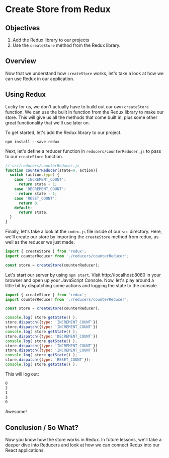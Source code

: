 # Create Store from Redux

## Objectives

1. Add the Redux library to our projects
2. Use the `createStore` method from the Redux library.

## Overview
Now that we understand how `createStore` works, let's take a look at how we can use Redux in our application.

## Using Redux

Lucky for us, we don't actually have to build out our own `createStore` function. We can use the built in function from the Redux library to make our store. This will give us all the methods that come built in, plus some other great functionality that we'll use later on.

To get started, let's add the Redux library to our project.

`npm install --save redux`

Next, let's define a reducer function in `reducers/counterReducer.js` to pass to our `createStore` function.

```javascript
// src/reducers/counterReducer.js
function counterReducer(state=0, action){
  switch (action.type) {
    case 'INCREMENT_COUNT':
      return state + 1;
    case 'DECREMENT_COUNT':
      return state - 1;
    case 'RESET_COUNT':
      return 0;
    default:
      return state;
  }
}
```

Finally, let's take a look at the `index.js` file inside of our `src` directory. Here, we'll create our store by importing the `createStore` method from redux, as well as the reducer we just made.

```javascript
import { createStore } from 'redux';
import counterReducer from './reducers/counterReducer';

const store = createStore(counterReducer);
```

Let's start our server by using `npm start`. Visit http://localhost:8080 in your browser and open up your JavaScript Console. Now, let's play around a little bit by dispatching some actions and logging the state to the console.

```javascript
import { createStore } from 'redux';
import counterReducer from './reducers/counterReducer';

const store = createStore(counterReducer);

console.log( store.getState() );
store.dispatch({type: 'INCREMENT_COUNT'})
store.dispatch({type: 'INCREMENT_COUNT'})
console.log( store.getState() );
store.dispatch({type: 'DECREMENT_COUNT'})
console.log( store.getState() );
store.dispatch({type: 'INCREMENT_COUNT'})
store.dispatch({type: 'INCREMENT_COUNT'})
console.log( store.getState() );
store.dispatch({type: 'RESET_COUNT'});
console.log( store.getState() );
```

This will log out:

```bash
0
2
1
3
0
```
Awesome!

## Conclusion / So What?

Now you know how the store works in Redux. In future lessons, we'll take a deeper dive into Reducers and look at how we can connect Redux into our React applications. 
